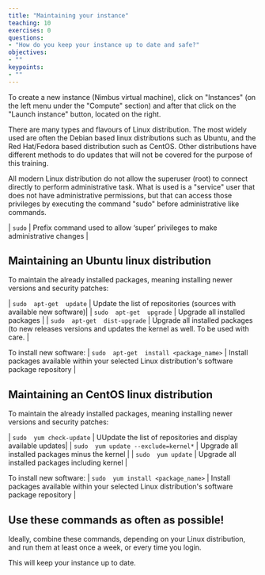 ```yaml
---
title: "Maintaining your instance"
teaching: 10
exercises: 0
questions:
- "How do you keep your instance up to date and safe?"
objectives:
- ""
keypoints:
- ""
---
```


To create a new instance (Nimbus virtual machine), click on "Instances" (on the left menu under the "Compute" section) and after that click on the "Launch instance" button, located on the right.

There are many types and flavours of Linux distribution. The most widely used are often the Debian based linux distributions such as Ubuntu, and the Red Hat/Fedora based distribution such as CentOS. Other distributions have different methods to do updates that will not be covered for the purpose of this training.

All modern Linux distribution do not allow the superuser (root) to connect directly to perform administrative task. What is used is a "service" user that does not have administrative permissions, but that can access those privileges by executing the command "sudo" before administrative like commands.

| ```sudo``` | Prefix command used to allow ‘super’ privileges to make administrative changes |

## Maintaining an Ubuntu linux distribution

To maintain the already installed packages, meaning installing newer versions and security patches:

| ```sudo  apt-get  update``` | Update the list of repositories (sources with available new software)|
| ```sudo  apt-get  upgrade``` | Upgrade all installed packages |
| ```sudo  apt-get  dist-upgrade``` | Upgrade all installed packages (to new releases versions and updates the kernel as well. To be used with care. |

To install new software:
| ```sudo  apt-get  install <package_name>``` | Install packages available within your selected Linux distribution's software package repository |

## Maintaining an CentOS linux distribution

To maintain the already installed packages, meaning installing newer versions and security patches:

| ```sudo  yum check-update``` | UUpdate the list of repositories and display available updates|
| ```sudo  yum update --exclude=kernel*``` | Upgrade all installed packages minus the kernel |
| ```sudo  yum update``` | Upgrade all installed packages including kernel |

To install new software:
| ```sudo  yum install <package_name>``` | Install packages available within your selected Linux distribution's software package repository |

## Use these commands as often as possible!

Ideally, combine these commands, depending on your Linux distribution, and run them at least once a week, or every time you login. 

This will keep your instance up to date.
